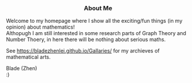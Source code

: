 ### <p align="center"> About Me</p>

Welcome to my homepage where I show all the exciting/fun things (in my opinion) about mathematics!
<br/> 
Althopugh I am still interested in some research parts of Graph Theory and Number Thoery, in here there will be nothing about serious maths.

See
https://bladezhenlei.github.io/Gallaries/
for my archieves of mathematical arts.

Blade (Zhen) <br/>
:)
